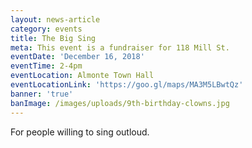 ```yaml
---
layout: news-article
category: events
title: The Big Sing
meta: This event is a fundraiser for 118 Mill St.
eventDate: 'December 16, 2018'
eventTime: 2-4pm
eventLocation: Almonte Town Hall
eventLocationLink: 'https://goo.gl/maps/MA3M5LBwtQz'
banner: 'true'
banImage: /images/uploads/9th-birthday-clowns.jpg
---
```

For people willing to sing outloud.
